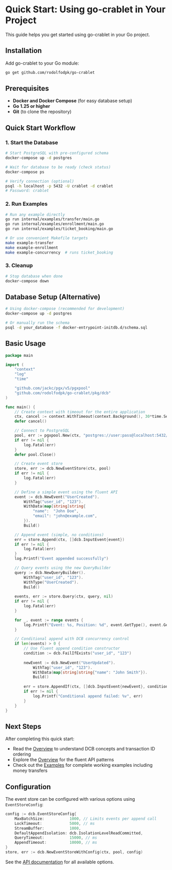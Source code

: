# Quick Start: Using go-crablet in Your Project

This guide helps you get started using go-crablet in your Go project.

## Installation

Add go-crablet to your Go module:

```bash
go get github.com/rodolfodpk/go-crablet
```

## Prerequisites

- **Docker and Docker Compose** (for easy database setup)
- **Go 1.25 or higher**
- **Git** (to clone the repository)

## Quick Start Workflow

### 1. Start the Database
```bash
# Start PostgreSQL with pre-configured schema
docker-compose up -d postgres

# Wait for database to be ready (check status)
docker-compose ps

# Verify connection (optional)
psql -h localhost -p 5432 -U crablet -d crablet
# Password: crablet
```

### 2. Run Examples
```bash
# Run any example directly
go run internal/examples/transfer/main.go
go run internal/examples/enrollment/main.go
go run internal/examples/ticket_booking/main.go

# Or use convenient Makefile targets
make example-transfer
make example-enrollment
make example-concurrency  # runs ticket_booking
```

### 3. Cleanup
```bash
# Stop database when done
docker-compose down
```

## Database Setup (Alternative)

```bash
# Using docker-compose (recommended for development)
docker-compose up -d postgres

# Or manually run the schema
psql -d your_database -f docker-entrypoint-initdb.d/schema.sql
```

## Basic Usage

```go
package main

import (
    "context"
    "log"
    "time"

    "github.com/jackc/pgx/v5/pgxpool"
    "github.com/rodolfodpk/go-crablet/pkg/dcb"
)

func main() {
    // Create context with timeout for the entire application
    ctx, cancel := context.WithTimeout(context.Background(), 30*time.Second)
    defer cancel()

    // Connect to PostgreSQL
    pool, err := pgxpool.New(ctx, "postgres://user:pass@localhost:5432/dbname")
    if err != nil {
        log.Fatal(err)
    }
    defer pool.Close()

    // Create event store
    store, err := dcb.NewEventStore(ctx, pool)
    if err != nil {
        log.Fatal(err)
    }

    // Define a simple event using the fluent API
    event := dcb.NewEvent("UserCreated").
        WithTag("user_id", "123").
        WithData(map[string]string{
            "name":  "John Doe",
            "email": "john@example.com",
        }).
        Build()

    // Append event (simple, no conditions)
    err = store.Append(ctx, []dcb.InputEvent{event})
    if err != nil {
        log.Fatal(err)
    }
    log.Printf("Event appended successfully")

    // Query events using the new QueryBuilder
    query := dcb.NewQueryBuilder().
        WithTag("user_id", "123").
        WithType("UserCreated").
        Build()
    
    events, err := store.Query(ctx, query, nil)
    if err != nil {
        log.Fatal(err)
    }

    for _, event := range events {
        log.Printf("Event: %s, Position: %d", event.GetType(), event.GetPosition())
    }

    // Conditional append with DCB concurrency control
    if len(events) > 0 {
        // Use fluent append condition constructor
        condition := dcb.FailIfExists("user_id", "123")
        
        newEvent := dcb.NewEvent("UserUpdated").
            WithTag("user_id", "123").
            WithData(map[string]string{"name": "John Smith"}).
            Build()
            
        err = store.AppendIf(ctx, []dcb.InputEvent{newEvent}, condition)
        if err != nil {
            log.Printf("Conditional append failed: %v", err)
        }
    }
}
```

## Next Steps

After completing this quick start:

- Read the [Overview](./overview.md) to understand DCB concepts and transaction ID ordering
- Explore the [Overview](./overview.md) for the fluent API patterns
- Check out the [Examples](./examples.md) for complete working examples including money transfers

## Configuration

The event store can be configured with various options using `EventStoreConfig`:

```go
config := dcb.EventStoreConfig{
    MaxBatchSize:           1000, // Limits events per append call
    LockTimeout:            5000, // ms
    StreamBuffer:           1000,
    DefaultAppendIsolation: dcb.IsolationLevelReadCommitted,
    QueryTimeout:           15000, // ms
    AppendTimeout:          10000, // ms
}
store, err := dcb.NewEventStoreWithConfig(ctx, pool, config)
```

See the [API documentation](https://pkg.go.dev/github.com/rodolfodpk/go-crablet/pkg/dcb) for all available options.
